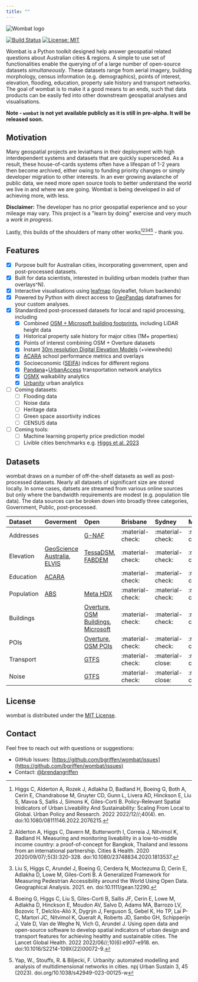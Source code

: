 ```yaml
---
title: ""
---
```


![Wombat logo](/assets/wombat.png)

[![Build Status](https://travis-ci.com/bgriffen/wombat.svg?branch=master)](https://travis-ci.com/bgriffen/wombat)
[![License: MIT](https://img.shields.io/badge/License-MIT-yellow.svg)](https://opensource.org/licenses/MIT)

Wombat is a Python toolkit designed help answer geospatial related questions about Australian cities & regions. A simple to use set of functionalities enable the querying of of a large number of open-source datasets *simultaneously*. These datasets range from aerial imagery, building morphology, census information (e.g. demographics), points of interest, elevation, flooding, education, property sale history and transport networks. The goal of wombat is to make it a good means to an ends, such that data products can be easily fed into other downstream geospatial analyses and visualisations.

**Note - `wombat` is not yet available publicly as it is still in pre-alpha. It will be released soon.**
## Motivation

Many geospatial projects are leviathans in their deployment with high interdependent systems and datasets that are quickly supersceded. As a result, these house-of-cards systems often have a lifespan of 1-2 years then become archived, either owing to funding priority changes or simply developer migration to other interests. In an ever growing avalanche of public data, we need more open source tools to better understand the world we live in and where we are going. Wombat is being developed in aid of achieving more, with less.

**Disclaimer:** The developer has no prior geospatial experience and so your mileage may vary. This project is a "learn by doing" exercise and very much a *work in progress*.

Lastly, this builds of the shoulders of many other works[^1][^2][^3][^4][^5] - thank you.

## Features

- [x] Purpose built for Australian cities, incorporating government, open and post-processed datasets.
- [x] Built for data scientists, interested in building urban models (rather than overlays^N).
- [x] Interactive visualisations using [leafmap](https://leafmap.org/) (ipyleaflet, folium backends)
- [x] Powered by Python with direct access to [GeoPandas](https://geopandas.org/en/stable/) dataframes for your custom analyses.
- [x] Standardized post-processed datasets for local and rapid processing, including
    * [x] Combined [OSM + Microsoft building footprints](/building), including LiDAR height data
    * [x] Historical property sale history for major cities (1M+ properties)
    * [x] Points of interest combining OSM + Overture datasets
    * [x] Instant [30m resolution Digital Elevation Models](/elevation) (+viewsheds)
    * [x] [ACARA](https://www.acara.edu.au/) school performance metrics and overlays
    * [x] Socioeconomic ([SEIFA](https://www.abs.gov.au/websitedbs/censushome.nsf/home/seifa)) indices for different regions
    * [x] [Pandana](https://github.com/UDST/pandana)+[UrbanAccess](https://udst.github.io/urbanaccess/index.html) transportation network analytics
    * [x] [OSMX](https://osmnx.readthedocs.io/en/stable/) walkability analytics
    * [x] [Urbanity](https://github.com/winstonyym/urbanity) urban analytics
- [ ] Coming datasets:
    * [ ] Flooding data    
    * [ ] Noise data    
    * [ ] Heritage data
    * [ ] Green space assortivity indices
    * [ ] CENSUS data
- [ ] Coming tools:
    * [ ] Machine learning property price prediction model    
    * [ ] Livible cities benchmarks e.g. [Higgs et al. 2023](https://www.nature.com/articles/s41597-023-02013-5)

## Datasets

wombat draws on a number of off-the-shelf datasets as well as post-processed datasets. Nearly all datasets of siginificant size are stored locally. In some cases, datsets are streamed from various online sources but only where the bandwidth requirements are modest (e.g. population tile data). The data sources can be broken down into broadly three categories, Government, Public, post-processed.

| Dataset  | Goverment | Open | Brisbane | Sydney | Melbourne | Perth | Adelaide | Hobart | Canberra | Darwin |
| :--- | :--- | :--- | :--- | :--- | :--- | :--- | :--- | :--- | :--- | :--- |
| Addresses |  | [G-NAF](https://geoscape.com.au/data/g-naf/) | :material-check: | :material-check: | :material-check: | :material-check: | :material-check: | :material-check: | :material-check: | :material-check: |
| Elevation | [GeoScience Australia](https://www.ga.gov.au/scientific-topics/national-location-information/topographic-maps-data/topographic-maps), [ELVIS](https://elevation.fsdf.org.au/) | [TessaDSM](https://tessadem.com), [FABDEM](https://research-information.bris.ac.uk/en/datasets/fabdem-v1-2) | :material-check: | :material-check: | :material-check: | :material-check: | :material-check: | :material-check: | :material-check: | :material-check: |
| Education | [ACARA](https://acara.edu.au/contact-us/acara-data-access) | | :material-check: | :material-check: | :material-check: | :material-check: | :material-check: | :material-check: | :material-check: | :material-check: |
| Population | [ABS](https://maps.abs.gov.au/) | [Meta HDX](https://dataforgood.facebook.com/dfg/docs/high-resolution-population-density-maps-demographic-estimates-documentation#how-to-access-data) | :material-check: | :material-check: | :material-check: | :material-check: | :material-check: | :material-check: | :material-check: | :material-check: |
| Buildings |  | [Overture](https://overturemaps.org/), [OSM Buildings](https://osmbuildings.org/), [Microsoft](https://github.com/microsoft/GlobalMLBuildingFootprints) | :material-check: | :material-check: | :material-check: | :material-check: | :material-check: | :material-check: | :material-check: | :material-check: |
| POIs | | [Overture](https://overturemaps.org/), [OSM POIs](https://openpoimap.org/) | :material-check: | :material-check: | :material-check: | :material-check: | :material-check: | :material-check: | :material-check: | :material-check: |
| Transport | |  [GTFS](https://gtfs.org/) | :material-check: | :material-close: | :material-close: | :material-close: | :material-close: | :material-close: | :material-close: | :material-close: |
| Noise | |  [GTFS](https://www.data.brisbane.qld.gov.au/data/dataset/city-plan-2014-transport-noise-corridor-overlay) | :material-check: | :material-close: | :material-close: | :material-close: | :material-close: | :material-close: | :material-close: | :material-close: |

## License

wombat is distributed under the [MIT License](https://github.com/bgriffen/wombat/blob/main/LICENSE).

## Contact

Feel free to reach out with questions or suggestions:

- GitHub Issues: [https://github.com/bgriffen/wombat/issues](https://github.com/bgriffen/wombat/issues)
- Contact: [@brendangriffen](http://www.twitter.com/brendangriffen)

[^1]: Higgs C, Alderton A, Rozek J, Adlakha D, Badland H, Boeing G, Both A, Cerin E, Chandrabose M, Gruyter CD, Gunn L, Livera AD, Hinckson E, Liu S, Mavoa S, Sallis J, Simons K, Giles-Corti B. Policy-Relevant Spatial Inidicators of Urban Liveability And Sustainability: Scaling From Local to Global. Urban Policy and Research. 2022 2022/12//;40(4). en. doi:10.1080/08111146.2022.2076215.

[^2]: Alderton A, Higgs C, Davern M, Butterworth I, Correia J, Nitvimol K, Badland H. Measuring and monitoring liveability in a low-to-middle income country: a proof-of-concept for Bangkok, Thailand and lessons from an international partnership. Cities & Health. 2020 2020/09/07/;5(3):320-328. doi:10.1080/23748834.2020.1813537.

[^3]: Liu S, Higgs C, Arundel J, Boeing G, Cerdera N, Moctezuma D, Cerin E, Adlakha D, Lowe M, Giles-Corti B. A Generalized Framework for Measuring Pedestrian Accessibility around the World Using Open Data. Geographical Analysis. 2021. en. doi:10.1111/gean.12290.

[^4]: Boeing G, Higgs C, Liu S, Giles-Corti B, Sallis JF, Cerin E, Lowe M, Adlakha D, Hinckson E, Moudon AV, Salvo D, Adams MA, Barrozo LV, Bozovic T, Delclòs-Alió X, Dygrýn J, Ferguson S, Gebel K, Ho TP, Lai P-C, Martori JC, Nitvimol K, Queralt A, Roberts JD, Sambo GH, Schipperijn J, Vale D, Van de Weghe N, Vich G, Arundel J. Using open data and open-source software to develop spatial indicators of urban design and transport features for achieving healthy and sustainable cities. The Lancet Global Health. 2022 2022/06//;10(6):e907-e918. en. doi:10.1016/S2214-109X(22)00072-9.

[^5]: Yap, W., Stouffs, R. & Biljecki, F. Urbanity: automated modelling and analysis of multidimensional networks in cities. npj Urban Sustain 3, 45 (2023). doi.org/10.1038/s42949-023-00125-w
